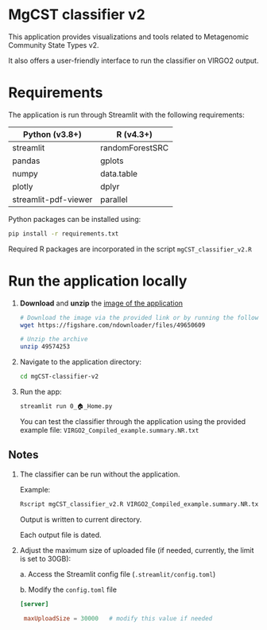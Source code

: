 # MgCST classifier v2

This application provides visualizations and tools related to Metagenomic Community State Types v2. 

It also offers a user-friendly interface to run the classifier on VIRGO2 output.

# Requirements
The application is run through Streamlit with the following requirements:

<div align="center">

| Python (v3.8+)         | R (v4.3+)          |
|------------------------|--------------------|
| streamlit              | randomForestSRC    |
| pandas                 | gplots             |
| numpy                  | data.table         |
| plotly                 | dplyr              |
| streamlit-pdf-viewer   | parallel           |

</div>

Python packages can be installed using:
```bash
pip install -r requirements.txt
```

Required R packages are incorporated in the script ```mgCST_classifier_v2.R```

# Run the application locally

1. **Download** and **unzip** the [image of the application](https://figshare.com/ndownloader/files/49650609)
   ```bash
   # Download the image via the provided link or by running the following:
   wget https://figshare.com/ndownloader/files/49650609

   # Unzip the archive
   unzip 49574253
   ```
   
2. Navigate to the application directory:
    ```bash
    cd mgCST-classifier-v2
    ```

3. Run the app:
    ```bash
    streamlit run 0_🏠_Home.py
    ```

    You can test the classifier through the application using the provided example file: ```VIRGO2_Compiled_example.summary.NR.txt```

## Notes

1. The classifier can be run without the application.
      
   Example:
   ```bash
   Rscript mgCST_classifier_v2.R VIRGO2_Compiled_example.summary.NR.txt ./VIRGO2 ./mgCST-classifier-master 4
   ```
   Output is written to current directory.

   Each output file is dated.

3. Adjust the maximum size of uploaded file (if needed, currently, the limit is set to 30GB):

   a. Access the Streamlit config file (```.streamlit/config.toml```)

   b. Modify the ```config.toml``` file
   ```toml
   [server]

    maxUploadSize = 30000   # modify this value if needed
   ```

